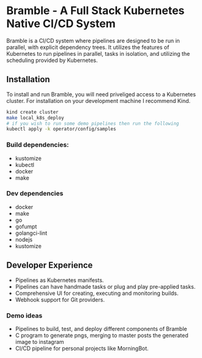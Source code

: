 # Bramble - A Full Stack Kubernetes Native CI/CD System

Bramble is a CI/CD system where pipelines are designed to be run in parallel, with explicit dependency trees.
It utilizes the features of Kubernetes to run pipelines in parallel, tasks in isolation, and utilizing the scheduling provided by Kubernetes.

## Installation

To install and run Bramble, you will need priveliged access to a Kubernetes cluster.
For installation on your development machine I recommend Kind.

```sh
kind create cluster
make local_k8s_deploy
# if you wish to run some demo pipelines then run the following
kubectl apply -k operator/config/samples
```

### Build dependencies:

- kustomize
- kubectl
- docker
- make

### Dev dependencies

- docker
- make
- go
- gofumpt
- golangci-lint
- nodejs
- kustomize

## Developer Experience

- Pipelines as Kubernetes manifests.
- Pipelines can have handmade tasks or plug and play pre-applied tasks.
- Comprehensive UI for creating, executing and monitoring builds.
- Webhook support for Git providers.

### Demo ideas

- Pipelines to build, test, and deploy different components of Bramble
- C program to generate pngs, merging to master posts the generated image to instagram
- CI/CD pipeline for personal projects like MorningBot.
